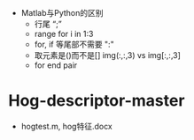 - Matlab与Python的区别
   - 行尾 “;”
   - range for i in 1:3
   - for, if 等尾部不需要 ":"
   - 取元素是()而不是[] img(:,:,3) vs img[:,:,3]
   - for end pair
# Hog-descriptor-master


- hogtest.m, hog特征.docx
